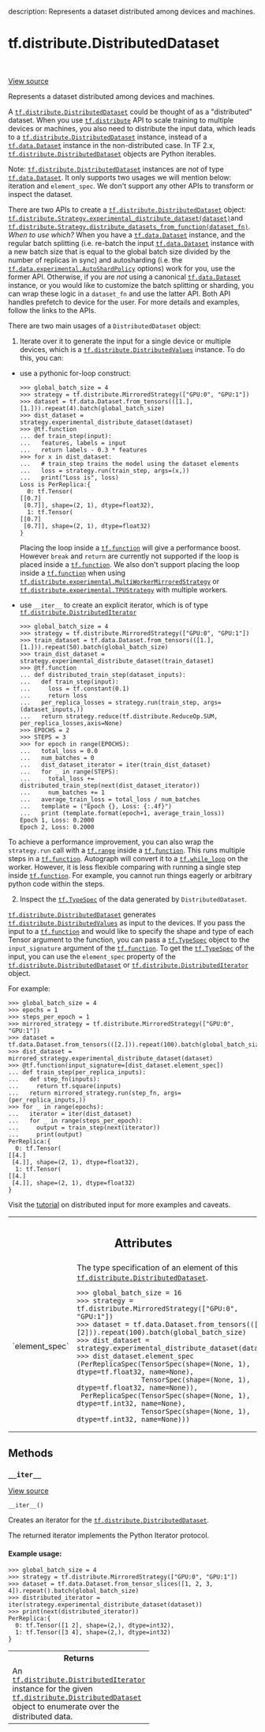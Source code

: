 description: Represents a dataset distributed among devices and machines.

<div itemscope itemtype="http://developers.google.com/ReferenceObject">
<meta itemprop="name" content="tf.distribute.DistributedDataset" />
<meta itemprop="path" content="Stable" />
<meta itemprop="property" content="__iter__"/>
</div>

# tf.distribute.DistributedDataset

<!-- Insert buttons and diff -->

<table class="tfo-notebook-buttons tfo-api nocontent" align="left">

</table>

<a target="_blank" class="external" href="/code/stable/tensorflow/python/types/distribute.py">View source</a>



Represents a dataset distributed among devices and machines.

<!-- Placeholder for "Used in" -->

A <a href="../../tf/distribute/DistributedDataset.md"><code>tf.distribute.DistributedDataset</code></a> could be thought of as a "distributed"
dataset. When you use <a href="../../tf/distribute.md"><code>tf.distribute</code></a> API to scale training to multiple
devices or machines, you also need to distribute the input data, which leads
to a <a href="../../tf/distribute/DistributedDataset.md"><code>tf.distribute.DistributedDataset</code></a> instance, instead of a
<a href="../../tf/data/Dataset.md"><code>tf.data.Dataset</code></a> instance in the non-distributed case. In TF 2.x,
<a href="../../tf/distribute/DistributedDataset.md"><code>tf.distribute.DistributedDataset</code></a> objects are Python iterables.

Note: <a href="../../tf/distribute/DistributedDataset.md"><code>tf.distribute.DistributedDataset</code></a> instances are *not* of type
<a href="../../tf/data/Dataset.md"><code>tf.data.Dataset</code></a>. It only supports two usages we will mention below:
iteration and `element_spec`. We don't support any other APIs to transform or
inspect the dataset.

There are two APIs to create a <a href="../../tf/distribute/DistributedDataset.md"><code>tf.distribute.DistributedDataset</code></a> object:
<a href="../../tf/distribute/Strategy.md#experimental_distribute_dataset"><code>tf.distribute.Strategy.experimental_distribute_dataset(dataset)</code></a>and
<a href="../../tf/distribute/Strategy.md#distribute_datasets_from_function"><code>tf.distribute.Strategy.distribute_datasets_from_function(dataset_fn)</code></a>.
*When to use which?* When you have a <a href="../../tf/data/Dataset.md"><code>tf.data.Dataset</code></a> instance, and the
regular batch splitting (i.e. re-batch the input <a href="../../tf/data/Dataset.md"><code>tf.data.Dataset</code></a> instance
with a new batch size that is equal to the global batch size divided by the
number of replicas in sync) and autosharding (i.e. the
<a href="../../tf/data/experimental/AutoShardPolicy.md"><code>tf.data.experimental.AutoShardPolicy</code></a> options) work for you, use the former
API. Otherwise, if you are *not* using a canonical <a href="../../tf/data/Dataset.md"><code>tf.data.Dataset</code></a> instance,
or you would like to customize the batch splitting or sharding, you can wrap
these logic in a `dataset_fn` and use the latter API. Both API handles
prefetch to device for the user. For more details and examples, follow the
links to the APIs.


There are two main usages of a `DistributedDataset` object:

1. Iterate over it to generate the input for a single device or multiple
devices, which is a <a href="../../tf/distribute/DistributedValues.md"><code>tf.distribute.DistributedValues</code></a> instance. To do this,
you can:

  * use a pythonic for-loop construct:

    ```
    >>> global_batch_size = 4
    >>> strategy = tf.distribute.MirroredStrategy(["GPU:0", "GPU:1"])
    >>> dataset = tf.data.Dataset.from_tensors(([1.],[1.])).repeat(4).batch(global_batch_size)
    >>> dist_dataset = strategy.experimental_distribute_dataset(dataset)
    >>> @tf.function
    ... def train_step(input):
    ...   features, labels = input
    ...   return labels - 0.3 * features
    >>> for x in dist_dataset:
    ...   # train_step trains the model using the dataset elements
    ...   loss = strategy.run(train_step, args=(x,))
    ...   print("Loss is", loss)
    Loss is PerReplica:{
      0: tf.Tensor(
    [[0.7]
     [0.7]], shape=(2, 1), dtype=float32),
      1: tf.Tensor(
    [[0.7]
     [0.7]], shape=(2, 1), dtype=float32)
    }
    ```

    Placing the loop inside a <a href="../../tf/function.md"><code>tf.function</code></a> will give a performance boost.
    However `break` and `return` are currently not supported if the loop is
    placed inside a <a href="../../tf/function.md"><code>tf.function</code></a>. We also don't support placing the loop
    inside a <a href="../../tf/function.md"><code>tf.function</code></a> when using
    <a href="../../tf/distribute/experimental/MultiWorkerMirroredStrategy.md"><code>tf.distribute.experimental.MultiWorkerMirroredStrategy</code></a> or
    <a href="../../tf/distribute/experimental/TPUStrategy.md"><code>tf.distribute.experimental.TPUStrategy</code></a> with multiple workers.

  * use `__iter__` to create an explicit iterator, which is of type
    <a href="../../tf/distribute/DistributedIterator.md"><code>tf.distribute.DistributedIterator</code></a>

    ```
    >>> global_batch_size = 4
    >>> strategy = tf.distribute.MirroredStrategy(["GPU:0", "GPU:1"])
    >>> train_dataset = tf.data.Dataset.from_tensors(([1.],[1.])).repeat(50).batch(global_batch_size)
    >>> train_dist_dataset = strategy.experimental_distribute_dataset(train_dataset)
    >>> @tf.function
    ... def distributed_train_step(dataset_inputs):
    ...   def train_step(input):
    ...     loss = tf.constant(0.1)
    ...     return loss
    ...   per_replica_losses = strategy.run(train_step, args=(dataset_inputs,))
    ...   return strategy.reduce(tf.distribute.ReduceOp.SUM, per_replica_losses,axis=None)
    >>> EPOCHS = 2
    >>> STEPS = 3
    >>> for epoch in range(EPOCHS):
    ...   total_loss = 0.0
    ...   num_batches = 0
    ...   dist_dataset_iterator = iter(train_dist_dataset)
    ...   for _ in range(STEPS):
    ...     total_loss += distributed_train_step(next(dist_dataset_iterator))
    ...     num_batches += 1
    ...   average_train_loss = total_loss / num_batches
    ...   template = ("Epoch {}, Loss: {:.4f}")
    ...   print (template.format(epoch+1, average_train_loss))
    Epoch 1, Loss: 0.2000
    Epoch 2, Loss: 0.2000
    ```


  To achieve a performance improvement, you can also wrap the `strategy.run`
  call with a <a href="../../tf/range.md"><code>tf.range</code></a> inside a <a href="../../tf/function.md"><code>tf.function</code></a>. This runs multiple steps in a
  <a href="../../tf/function.md"><code>tf.function</code></a>. Autograph will convert it to a <a href="../../tf/while_loop.md"><code>tf.while_loop</code></a> on the worker.
  However, it is less flexible comparing with running a single step inside
  <a href="../../tf/function.md"><code>tf.function</code></a>. For example, you cannot run things eagerly or arbitrary
  python code within the steps.


2. Inspect the <a href="../../tf/TypeSpec.md"><code>tf.TypeSpec</code></a> of the data generated by `DistributedDataset`.

  <a href="../../tf/distribute/DistributedDataset.md"><code>tf.distribute.DistributedDataset</code></a> generates
  <a href="../../tf/distribute/DistributedValues.md"><code>tf.distribute.DistributedValues</code></a> as input to the devices. If you pass the
  input to a <a href="../../tf/function.md"><code>tf.function</code></a> and would like to specify the shape and type of
  each Tensor argument to the function, you can pass a <a href="../../tf/TypeSpec.md"><code>tf.TypeSpec</code></a> object to
  the `input_signature` argument of the <a href="../../tf/function.md"><code>tf.function</code></a>. To get the
  <a href="../../tf/TypeSpec.md"><code>tf.TypeSpec</code></a> of the input, you can use the `element_spec` property of the
  <a href="../../tf/distribute/DistributedDataset.md"><code>tf.distribute.DistributedDataset</code></a> or <a href="../../tf/distribute/DistributedIterator.md"><code>tf.distribute.DistributedIterator</code></a>
  object.

  For example:

  ```
  >>> global_batch_size = 4
  >>> epochs = 1
  >>> steps_per_epoch = 1
  >>> mirrored_strategy = tf.distribute.MirroredStrategy(["GPU:0", "GPU:1"])
  >>> dataset = tf.data.Dataset.from_tensors(([2.])).repeat(100).batch(global_batch_size)
  >>> dist_dataset = mirrored_strategy.experimental_distribute_dataset(dataset)
  >>> @tf.function(input_signature=[dist_dataset.element_spec])
  ... def train_step(per_replica_inputs):
  ...   def step_fn(inputs):
  ...     return tf.square(inputs)
  ...   return mirrored_strategy.run(step_fn, args=(per_replica_inputs,))
  >>> for _ in range(epochs):
  ...   iterator = iter(dist_dataset)
  ...   for _ in range(steps_per_epoch):
  ...     output = train_step(next(iterator))
  ...     print(output)
  PerReplica:{
    0: tf.Tensor(
  [[4.]
   [4.]], shape=(2, 1), dtype=float32),
    1: tf.Tensor(
  [[4.]
   [4.]], shape=(2, 1), dtype=float32)
  }
  ```


Visit the [tutorial](https://www.tensorflow.org/tutorials/distribute/input)
on distributed input for more examples and caveats.



<!-- Tabular view -->
 <table class="responsive fixed orange">
<colgroup><col width="214px"><col></colgroup>
<tr><th colspan="2"><h2 class="add-link">Attributes</h2></th></tr>

<tr>
<td>
`element_spec`<a id="element_spec"></a>
</td>
<td>
The type specification of an element of this <a href="../../tf/distribute/DistributedDataset.md"><code>tf.distribute.DistributedDataset</code></a>.


```
>>> global_batch_size = 16
>>> strategy = tf.distribute.MirroredStrategy(["GPU:0", "GPU:1"])
>>> dataset = tf.data.Dataset.from_tensors(([1.],[2])).repeat(100).batch(global_batch_size)
>>> dist_dataset = strategy.experimental_distribute_dataset(dataset)
>>> dist_dataset.element_spec
(PerReplicaSpec(TensorSpec(shape=(None, 1), dtype=tf.float32, name=None),
                TensorSpec(shape=(None, 1), dtype=tf.float32, name=None)),
 PerReplicaSpec(TensorSpec(shape=(None, 1), dtype=tf.int32, name=None),
                TensorSpec(shape=(None, 1), dtype=tf.int32, name=None)))
```
</td>
</tr>
</table>



## Methods

<h3 id="__iter__"><code>__iter__</code></h3>

<a target="_blank" class="external" href="/code/stable/tensorflow/python/types/distribute.py">View source</a>

<pre class="devsite-click-to-copy prettyprint lang-py tfo-signature-link">
<code>__iter__()
</code></pre>

Creates an iterator for the <a href="../../tf/distribute/DistributedDataset.md"><code>tf.distribute.DistributedDataset</code></a>.

The returned iterator implements the Python Iterator protocol.

#### Example usage:



```
>>> global_batch_size = 4
>>> strategy = tf.distribute.MirroredStrategy(["GPU:0", "GPU:1"])
>>> dataset = tf.data.Dataset.from_tensor_slices([1, 2, 3, 4]).repeat().batch(global_batch_size)
>>> distributed_iterator = iter(strategy.experimental_distribute_dataset(dataset))
>>> print(next(distributed_iterator))
PerReplica:{
  0: tf.Tensor([1 2], shape=(2,), dtype=int32),
  1: tf.Tensor([3 4], shape=(2,), dtype=int32)
}
```

<!-- Tabular view -->
 <table class="responsive fixed orange">
<colgroup><col width="214px"><col></colgroup>
<tr><th colspan="2">Returns</th></tr>
<tr class="alt">
<td colspan="2">
An <a href="../../tf/distribute/DistributedIterator.md"><code>tf.distribute.DistributedIterator</code></a> instance for the given
<a href="../../tf/distribute/DistributedDataset.md"><code>tf.distribute.DistributedDataset</code></a> object to enumerate over the
distributed data.
</td>
</tr>

</table>





